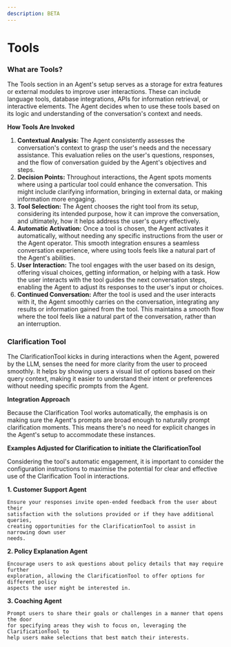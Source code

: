 ```yaml
---
description: BETA
---
```


# Tools

### What are Tools?&#x20;

The Tools section in an Agent's setup serves as a storage for extra features or external modules to improve user interactions. These can include language tools, database integrations, APIs for information retrieval, or interactive elements. The Agent decides when to use these tools based on its logic and understanding of the conversation's context and needs.

**How Tools Are Invoked**

1. **Contextual Analysis:** The Agent consistently assesses the conversation's context to grasp the user's needs and the necessary assistance. This evaluation relies on the user's questions, responses, and the flow of conversation guided by the Agent's objectives and steps.
2. **Decision Points:** Throughout interactions, the Agent spots moments where using a particular tool could enhance the conversation. This might include clarifying information, bringing in external data, or making information more engaging.
3. **Tool Selection:** The Agent chooses the right tool from its setup, considering its intended purpose, how it can improve the conversation, and ultimately, how it helps address the user's query effectively.
4. **Automatic Activation:** Once a tool is chosen, the Agent activates it automatically, without needing any specific instructions from the user or the Agent operator. This smooth integration ensures a seamless conversation experience, where using tools feels like a natural part of the Agent's abilities.
5. **User Interaction:** The tool engages with the user based on its design, offering visual choices, getting information, or helping with a task. How the user interacts with the tool guides the next conversation steps, enabling the Agent to adjust its responses to the user's input or choices.
6. **Continued Conversation:** After the tool is used and the user interacts with it, the Agent smoothly carries on the conversation, integrating any results or information gained from the tool. This maintains a smooth flow where the tool feels like a natural part of the conversation, rather than an interruption.

### Clarification Tool

The ClarificationTool kicks in during interactions when the Agent, powered by the LLM, senses the need for more clarity from the user to proceed smoothly. It helps by showing users a visual list of options based on their query context, making it easier to understand their intent or preferences without needing specific prompts from the Agent.

**Integration Approach**

Because the Clarification Tool works automatically, the emphasis is on making sure the Agent's prompts are broad enough to naturally prompt clarification moments. This means there's no need for explicit changes in the Agent's setup to accommodate these instances.

**Examples Adjusted for Clarification to initiate the ClarificationTool**

Considering the tool's automatic engagement, it is important to consider the configuration instructions to maximise the potential for clear and effective use of the Clarification Tool in interactions.

**1. Customer Support Agent**

```plaintext
Ensure your responses invite open-ended feedback from the user about their 
satisfaction with the solutions provided or if they have additional queries, 
creating opportunities for the ClarificationTool to assist in narrowing down user 
needs.
```

**2. Policy Explanation Agent**

```plaintext
Encourage users to ask questions about policy details that may require further 
exploration, allowing the ClarificationTool to offer options for different policy 
aspects the user might be interested in.
```

**3. Coaching Agent**

```plaintext
Prompt users to share their goals or challenges in a manner that opens the door 
for specifying areas they wish to focus on, leveraging the ClarificationTool to 
help users make selections that best match their interests.
```

